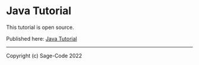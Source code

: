# Java Tutorial

This tutorial is open source.

Published here: [Java Tutorial](https://sagecode.net/java/index.html)

---
Copyright (c) Sage-Code 2022
